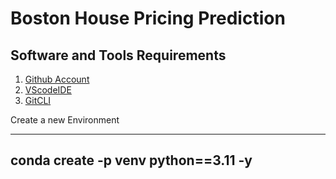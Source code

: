# Boston House Pricing Prediction

## Software and Tools Requirements

1. [Github Account](https://github.com)
2. [VScodeIDE](https://code.visualstudio.com)
3. [GitCLI](https://git-scm.com/book/en/v2/Getting-Started-The-Command-Line)


Create a new Environment

---
conda create -p venv python==3.11 -y
---

